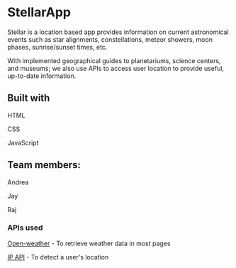 # StellarApp

Stellar is a location based app provides information on current astronomical events such as star alignments, constellations, meteor showers, moon phases, sunrise/sunset times, etc.

With implemented geographical guides to planetariums, science centers, and museums; we also use APIs to access user location to provide useful, up-to-date information.

## Built with

HTML

CSS

JavaScript

## Team members:

Andrea

Jay

Raj

### APIs used

[Open-weather](https://openweathermap.org/terms) - To retrieve weather data in most pages

[IP API](ipapi.co/json/) - To detect a user's location

